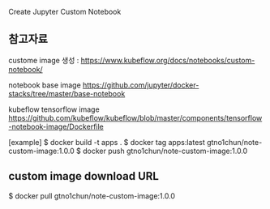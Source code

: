 Create Jupyter Custom Notebook 

## 참고자료 
custome image 생성 : 
https://www.kubeflow.org/docs/notebooks/custom-notebook/ 

notebook base image
https://github.com/jupyter/docker-stacks/tree/master/base-notebook

kubeflow tensorflow image
https://github.com/kubeflow/kubeflow/blob/master/components/tensorflow-notebook-image/Dockerfile


[example]
$ docker build -t apps . 
$ docker tag apps:latest gtno1chun/note-custom-image:1.0.0
$ docker push gtno1chun/note-custom-image:1.0.0 

## custom image download URL 
$ docker pull gtno1chun/note-custom-image:1.0.0

